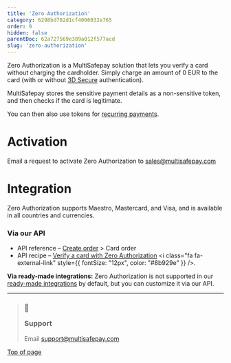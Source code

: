 ```yaml
---
title: 'Zero Authorization'
category: 6298bd782d1cf4006032e765
order: 9
hidden: false
parentDoc: 62a727569e389a012f577acd
slug: 'zero-authorization'
---
```

Zero Authorization is a MultiSafepay solution that lets you verify a card without charging the cardholder. Simply charge an amount of 0 EUR to the card (with or without [3D Secure](/docs/3ds2/) authentication).

MultiSafepay stores the sensitive payment details as a non-sensitive token, and then checks if the card is legitimate.

You can then also use tokens for [recurring payments](/docs/recurring-payments/).

# Activation

Email a request to activate Zero Authorization to [sales@multisafepay.com](mailto:sales@multisafepay.com)

# Integration

Zero Authorization supports Maestro, Mastercard, and Visa, and is available in all countries and currencies.

### Via our API

* API reference – [Create order](/reference/createorder/) > Card order
* API recipe – <a href="https://docs.multisafepay.com/recipes/verify-a-card-with-zero-authorization" target="_blank">Verify a card with Zero Authorization</a> <i class="fa fa-external-link" style="font-size:12px;color:#8b929e"></i> <i class="fa fa-external-link" style={{ fontSize: "12px", color: "#8b929e" }} />.

**Via ready-made integrations:** Zero Authorization is not supported in our [ready-made integrations](/docs/our-integrations/) by default, but you can customize it via our API.<br />

***

<blockquote class="callout callout_info">
    <h3 class="callout-heading false">
        <span class="callout-icon">💬</span>
        <p>Support</p>
    </h3>
    <p>Email <a href="mailto:support@multisafepay.com">support@multisafepay.com</a></p>
</blockquote>

[Top of page](#)